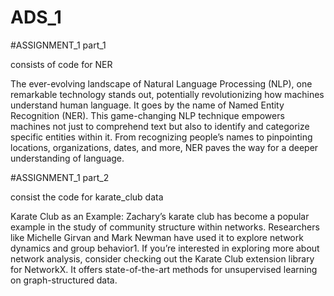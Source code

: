 # ADS_1
#ASSIGNMENT_1
part_1

consists of code for NER

The ever-evolving landscape of Natural Language Processing (NLP), one remarkable technology stands out, potentially revolutionizing how machines understand human language. It goes by the name of Named Entity Recognition (NER). This game-changing NLP technique empowers machines not just to comprehend text but also to identify and categorize specific entities within it. From recognizing people’s names to pinpointing locations, organizations, dates, and more, NER paves the way for a deeper understanding of language.


#ASSIGNMENT_1
part_2 

consist the code for karate_club data

Karate Club as an Example:
Zachary’s karate club has become a popular example in the study of community structure within networks. Researchers like Michelle Girvan and Mark Newman have used it to explore network dynamics and group behavior1.
If you’re interested in exploring more about network analysis, consider checking out the Karate Club extension library for NetworkX. It offers state-of-the-art methods for unsupervised learning on graph-structured data. 
